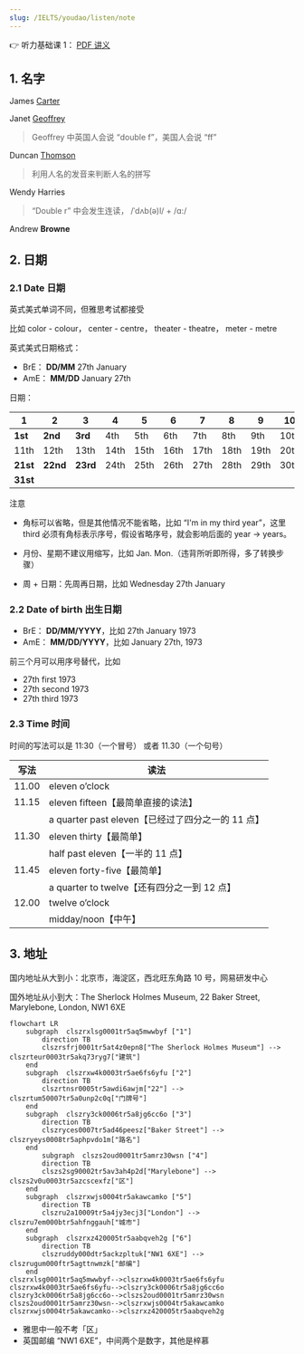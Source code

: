 ```yaml
---
slug: /IELTS/youdao/listen/note
---
```


👉 听力基础课 1： [PDF 讲义](./听力基础2.pdf)

## 1. 名字

James <u>Carter</u>

Janet <u>Geoffrey</u>

> Geoffrey 中英国人会说 “double f”，美国人会说 “ff”

Duncan <u>Thomson</u>

> 利用人名的发音来判断人名的拼写

Wendy Harries

> “Double r” 中会发生连读， /ˈdʌb(ə)l/ + /ɑ:/


Andrew **Browne**

## 2. 日期

### 2.1 Date 日期

英式美式单词不同，但雅思考试都接受

比如 color - colour， center - centre， theater - theatre， meter - metre

英式美式日期格式：
- BrE： **DD/MM** 27th January
- AmE： **MM/DD** January 27th

日期：

| 1        | 2        | 3        | 4    | 5    | 6    | 7    | 8    | 9    | 10   |
| -------- | -------- | -------- | ---- | ---- | ---- | ---- | ---- | ---- | ---- |
| **1st**  | **2nd**  | **3rd**  | 4th  | 5th  | 6th  | 7th  | 8th  | 9th  | 10th |
| 11th     | 12th     | 13th     | 14th | 15th | 16th | 17th | 18th | 19th | 20th |
| **21st** | **22nd** | **23rd** | 24th | 25th | 26th | 27th | 28th | 29th | 30th |
| **31st** |          |          |      |      |      |      |      |      |      |



注意
- 角标可以省略，但是其他情况不能省略，比如 “I'm in my third year”，这里 third 必须有角标表示序号，假设省略序号，就会影响后面的 year -> years。
- 月份、星期不建议用缩写，比如 Jan. Mon.（违背所听即所得，多了转换步骤）

- 周 + 日期：先周再日期，比如 Wednesday 27th January



### 2.2 Date of birth 出生日期

- BrE： **DD/MM/YYYY**，比如 27th January 1973
- AmE： **MM/DD/YYYY**，比如 January 27th, 1973


前三个月可以用序号替代，比如
- 27th first 1973
- 27th second 1973
- 27th third 1973

### 2.3 Time 时间

时间的写法可以是 11:30（一个冒号） 或者 11.30（一个句号）

| 写法  | 读法                                              |
| ----- | ------------------------------------------------- |
| 11.00 | eleven o’clock                                    |
| 11.15 | eleven fifteen【最简单直接的读法】                |
|       | a quarter past eleven【已经过了四分之一的 11 点】 |
| 11.30 | eleven thirty【最简单】                           |
|       | half past eleven【一半的 11 点】                  |
| 11.45 | eleven forty-five【最简单】                       |
|       | a quarter to twelve【还有四分之一到 12 点】       |
| 12.00 | twelve o’clock                                    |
|       | midday/noon【中午】                               |

## 3. 地址

国内地址从大到小：北京市，海淀区，西北旺东角路 10 号，网易研发中心

国外地址从小到大：The Sherlock Holmes Museum, 22 Baker Street, Marylebone, London, NW1 6XE

```mermaid
flowchart LR
	subgraph  clszrxlsg0001tr5aq5mwwbyf ["1"]
		direction TB
		clszrsfrj0001tr5at4z0epn8["The Sherlock Holmes Museum"] --> clszrteur0003tr5akq73ryg7["建筑"]
	end
	subgraph  clszrxw4k0003tr5ae6fs6yfu ["2"]
		direction TB
		clszrtnsr0005tr5awdi6awjm["22"] --> clszrtum50007tr5a0unp2c0q["门牌号"]
	end
	subgraph  clszry3ck0006tr5a8jg6cc6o ["3"]
		direction TB
		clszryces0007tr5ad46peesz["Baker Street"] --> clszryeys0008tr5aphpvdo1m["路名"]
	end
		subgraph  clszs2oud0001tr5amrz30wsn ["4"]
		direction TB
		clszs2sg90002tr5av3ah4p2d["Marylebone"] --> clszs2v0u0003tr5azcscexfz["区"]
	end
	subgraph  clszrxwjs0004tr5akawcamko ["5"]
		direction TB
		clszru2a10009tr5a4jy3ecj3["London"] --> clszru7em000btr5ahfnggauh["城市"]
	end
	subgraph  clszrxz420005tr5aabqveh2g ["6"]
		direction TB
		clszruddy000dtr5ackzpltuk["NW1 6XE"] --> clszrugum000ftr5agttnwmzk["邮编"]
	end
clszrxlsg0001tr5aq5mwwbyf-->clszrxw4k0003tr5ae6fs6yfu
clszrxw4k0003tr5ae6fs6yfu-->clszry3ck0006tr5a8jg6cc6o
clszry3ck0006tr5a8jg6cc6o-->clszs2oud0001tr5amrz30wsn
clszs2oud0001tr5amrz30wsn-->clszrxwjs0004tr5akawcamko
clszrxwjs0004tr5akawcamko-->clszrxz420005tr5aabqveh2g
```

- 雅思中一般不考「区」
- 英国邮编 “NW1 6XE”，中间两个是数字，其他是梓慕










